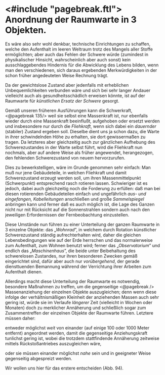<#include "pagebreak.ftl">
Anordnung der Raumwarte in 3 Objekten.
======================================

Es wäre also sehr wohl denkbar, technische Einrichtungen zu
schaffen, welche den Aufenthalt im leeren Weltraum trotz des
Mangels aller Stoffe ermöglichten; aber auch das Fehlen der
Schwere würde (zumindest in physikalischer Hinsicht, wahrscheinlich
aber auch sonst) kein ausschlaggebendes Hindernis für die
Abwicklung des Lebens bilden, wenn man den verschiedenen,
sich daraus ergebenden Merkwürdigkeiten in der schon früher
angedeuteten Weise Rechnung trägt.

Da der gewichtslose Zustand aber jedenfalls mit erheblichen
Unbequemlichkeiten verbunden wäre und sich bei sehr langer
Andauer vielleicht auch als gesundheitsschädlich erweisen könnte,
ist auf der Raumwarte für *künstlichen Ersatz der Schwere*
gesorgt.

Gemäß unseren früheren Ausführungen kann die Schwerkraft,
\<@pagebreak 135/> weil sie selbst eine Massenkraft ist, nur ebenfalls wieder durch
eine Massenkraft beeinflußt, aufgehoben oder ersetzt werden und
insbesondere nur durch die *Fliehkraft*, wenn sich dabei ein
*dauernder* (stabiler) Zustand ergeben soll. Dieselbe dient uns
ja schon dazu, die Warte in ihrer schwindelnden Höhe zu erhalten,
sie dort gewissermaßen zu tragen. Da letzteres aber gleichzeitig
auch zur gänzlichen Aufhebung des Schwerezustandes in
der Warte selbst führt, wird die Fliehkraft nun nochmals, aber
auf andere Weise als früher angewendet, herangezogen, den fehlenden
Schwerezustand von neuem hervorzurufen.

Dies zu bewerkstelligen, wäre im Grunde genommen sehr einfach:
Man muß nur jene Gebäudeteile, in welchen Fliehkraft
und damit Schwerezustand erzeugt werden soll, um ihren
Massenmittelpunkt (Schwerpunkt) entsprechend rasch rotieren
lassen. Schwieriger ist es jedoch, dabei auch gleichzeitig noch die
Forderung zu erfüllen: daß man bei diesen rotierenden Gebäudeteilen
einfach und ungefährlich *aus- und eingefangen, Kabelleitungen*
anschließen und große *Sammelspiegel* anbringen
kann und ferner daß es auch möglich ist, die Lage des Ganzen
nicht nur mit Rücksicht auf die Sonnenstrahlen sondern auch
nach den jeweiligen Erfordernissen der Fernbeobachtung einzustellen.

Diese Umstände nun führen zu einer Unterteilung der ganzen
Raumwarte in 3 einzelne Objekte: das „*Wohnrad*”, in welchem
durch Rotation künstlicher Schwerezustand ständig aufrechterhalten
wird, daher die gleichen Lebensbedingungen wie auf der Erde
herrschen und das normalerweise zum Aufenthalt, zum Wohnen
benutzt wird; ferner das „*Observatorium*” und endlich das
„*Maschinenhaus*”, die beide unter Beibehaltung des schwerelosen
Zustandes, nur ihren besonderen Zwecken gemäß eingerichtet
sind, dafür aber auch nur *vorübergehend*, der gerade
diensttuenden Bemannung während der Verrichtung ihrer Arbeiten
zum Aufenthalt dienen.

Allerdings macht diese Unterteilung der Raumwarte es notwendig,
besondere Maßnahmen zu treffen, um die gegenseitige
\<@pagebreak /> Massenanziehung der einzelnen Objekte auszugleichen; denn wenn
diese infolge der verhältnismäßigen Kleinheit der anziehenden
Massen auch sehr gering ist, würde sie im Verlaufe *längerer*
Zeit (vielleicht in Wochen oder Monaten) doch zu merklicher
Annäherung und schließlich sogar zum Zusammentreffen der einzelnen
Objekte der Raumwarte führen. Letztere müssen daher:

entweder möglichst *weit* von einander (auf einige 100 oder
1000 Meter entfernt) angeordnet werden, damit die gegenseitige Anziehungskraft
tunlichst gering ist, wobei die trotzdem stattfindende
Annäherung zeitweise mittels Rückstoßantriebes auszugleichen wäre,

oder sie müssen einander möglichst *nahe* sein und in geeigneter
Weise gegenseitig abgespreizt werden.

Wir wollen uns hier für das erstere entscheiden (Abb. 94).

